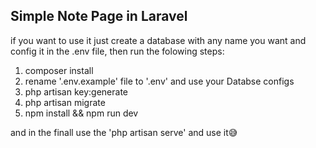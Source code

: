 ## Simple Note Page in Laravel 

if you want to use it just create a database with any name you want and config it in the .env file, then run the folowing steps:

1. composer install
2. rename '.env.example' file to '.env' and use your Databse configs
3. php artisan key:generate
4. php artisan migrate
5. npm install && npm run dev

and in the finall use the 'php artisan serve' and use it😅


